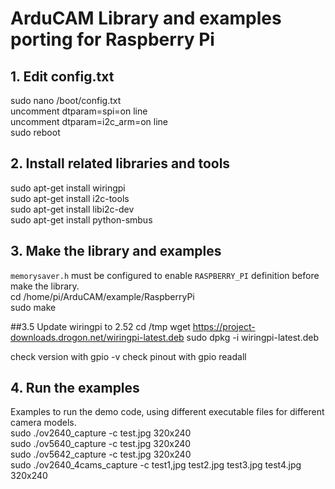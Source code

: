 # ArduCAM Library and examples porting for Raspberry Pi 

## 1. Edit config.txt 
sudo nano /boot/config.txt<br> 
uncomment dtparam=spi=on line<br>
uncomment dtparam=i2c_arm=on line<br>
sudo reboot<br>

## 2. Install related libraries and tools
sudo apt-get install wiringpi <br>
sudo apt-get install i2c-tools <br>
sudo apt-get install libi2c-dev <br>
sudo apt-get install python-smbus <br>

## 3. Make the library and examples
`memorysaver.h` must be configured to enable `RASPBERRY_PI` definition before make the library.<br>
cd /home/pi/ArduCAM/example/RaspberryPi <br>
sudo make <br>

##3.5 Update wiringpi to 2.52
cd /tmp
wget https://project-downloads.drogon.net/wiringpi-latest.deb
sudo dpkg -i wiringpi-latest.deb

check version with gpio -v
check pinout with gpio readall

## 4. Run the examples
Examples to run the demo code, using different executable files for different camera models.<br>
sudo ./ov2640_capture -c test.jpg 320x240 <br>
sudo ./ov5640_capture -c test.jpg 320x240 <br>
sudo ./ov5642_capture -c test.jpg 320x240 <br>
sudo ./ov2640_4cams_capture -c test1,jpg test2.jpg test3.jpg test4.jpg 320x240 <br>
